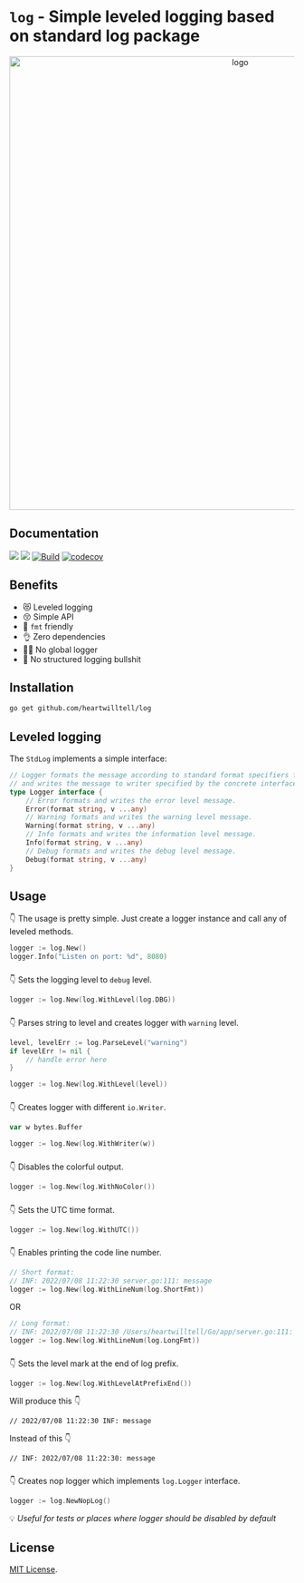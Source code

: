 # `log` - Simple leveled logging based on standard log package

<p align="center">
  <img src="https://imagedelivery.net/r-FGMwXlTVvJHWFyznDr1Q/b6462eaf-74a1-4225-8548-45c4c8ea0100/public" width="800" title="hover text" alt="logo">
</p>

## Documentation
[![](https://goreportcard.com/badge/github.com/heartwilltell/log)](https://goreportcard.com/report/github.com/heartwilltell/log)
[![](https://pkg.go.dev/badge/github.com/heartwilltell/log?utm_source=godoc)](https://pkg.go.dev/github.com/heartwilltell/log)
[![Build](https://github.com/heartwilltell/log/actions/workflows/pr.yml/badge.svg?branch=master&event=push)](https://github.com/heartwilltell/log/actions/workflows/pr.yml)
[![codecov](https://codecov.io/gh/heartwilltell/log/branch/master/graph/badge.svg?token=JFY9EQ4F2A)](https://codecov.io/gh/heartwilltell/log)

## Benefits

- 😻 Leveled logging
- 😚 Simple API
- 🤝 `fmt` friendly
- 👌 Zero dependencies
- 😮‍💨 No global logger
- 👏 No structured logging bullshit


## Installation
```bash
go get github.com/heartwilltell/log
```

## Leveled logging

The `StdLog` implements a simple interface:
```go
// Logger formats the message according to standard format specifiers from the fmt package
// and writes the message to writer specified by the concrete interface implementation.
type Logger interface {
	// Error formats and writes the error level message.
	Error(format string, v ...any)
	// Warning formats and writes the warning level message.
	Warning(format string, v ...any)
	// Info formats and writes the information level message.
	Info(format string, v ...any)
	// Debug formats and writes the debug level message.
	Debug(format string, v ...any)
}
```

## Usage

👇 The usage is pretty simple. Just create a logger instance and call any of leveled methods.
```go
logger := log.New()
logger.Info("Listen on port: %d", 8080)
```
###

👇 Sets the logging level to `debug` level.
```go
logger := log.New(log.WithLevel(log.DBG))
```
###

👇 Parses string to level and creates logger with `warning` level.
```go
level, levelErr := log.ParseLevel("warning")
if levelErr != nil {
	// handle error here
}

logger := log.New(log.WithLevel(level))
```
###

👇 Creates logger with different `io.Writer`.
```go
var w bytes.Buffer 

logger := log.New(log.WithWriter(w))
```
###

👇 Disables the colorful output.
```go
logger := log.New(log.WithNoColor())
```
###

👇 Sets the UTC time format.
```go
logger := log.New(log.WithUTC())
```
###

👇 Enables printing the code line number.
```go
// Short format:
// INF: 2022/07/08 11:22:30 server.go:111: message
logger := log.New(log.WithLineNum(log.ShortFmt))
```
OR
```go
// Long format:
// INF: 2022/07/08 11:22:30 /Users/heartwilltell/Go/app/server.go:111: message
logger := log.New(log.WithLineNum(log.LongFmt))
```
###

👇 Sets the level mark at the end of log prefix.
```go
logger := log.New(log.WithLevelAtPrefixEnd())
```
Will produce this 👇
```
// 2022/07/08 11:22:30 INF: message
```
Instead of this 👇
```
// INF: 2022/07/08 11:22:30: message
```

###

👇 Creates nop logger which implements `log.Logger` interface.
```go
logger := log.NewNopLog()
```
💡 _Useful for tests or places where logger should be disabled by default_

## License
[MIT License](LICENSE).